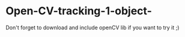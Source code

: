 # Open-CV-tracking-1-object-
Don't forget to download and include openCV lib if you want to try it ;)
